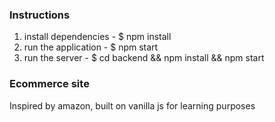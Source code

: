 ﻿
### Instructions
1. install dependencies - $ npm install
1. run the application - $ npm start
1. run the server - $ cd backend && npm install && npm start

### Ecommerce site
Inspired by amazon, built on vanilla js for learning purposes
